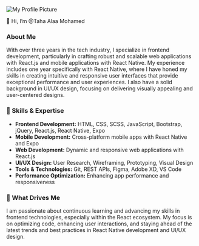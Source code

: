 ![My Profile Picture](https://media.licdn.com/dms/image/v2/D4D16AQFfl26sCezwcw/profile-displaybackgroundimage-shrink_350_1400/profile-displaybackgroundimage-shrink_350_1400/0/1725153116834?e=1730937600&v=beta&t=hHwuCLmAEsKHD5Y5F1auCc1aer2-PASN8YjAZJcWlaI)

👋 Hi, I’m @Taha Alaa Mohamed

### About Me
With over three years in the tech industry, I specialize in frontend development, particularly in crafting robust and scalable web applications with React.js and mobile applications with React Native. My experience includes one year specifically with React Native, where I have honed my skills in creating intuitive and responsive user interfaces that provide exceptional performance and user experiences. I also have a solid background in UI/UX design, focusing on delivering visually appealing and user-centered designs.

### 🔧 Skills & Expertise
- **Frontend Development:** HTML, CSS, SCSS, JavaScript, Bootstrap, jQuery, React.js, React Native, Expo
- **Mobile Development:** Cross-platform mobile apps with React Native and Expo
- **Web Development:** Dynamic and responsive web applications with React.js
- **UI/UX Design:** User Research, Wireframing, Prototyping, Visual Design
- **Tools & Technologies:** Git, REST APIs, Figma, Adobe XD, VS Code
- **Performance Optimization:** Enhancing app performance and responsiveness

### 🚀 What Drives Me
I am passionate about continuous learning and advancing my skills in frontend technologies, especially within the React ecosystem. My focus is on optimizing code, enhancing user interactions, and staying ahead of the latest trends and best practices in React Native development and UI/UX design.
